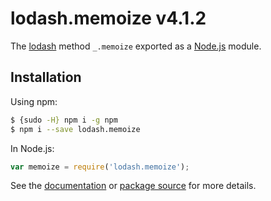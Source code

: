 # lodash.memoize v4.1.2

The [lodash](https://lodash.com/) method `_.memoize` exported as a [Node.js](https://nodejs.org/) module.

## Installation

Using npm:

```bash
$ {sudo -H} npm i -g npm
$ npm i --save lodash.memoize
```

In Node.js:

```js
var memoize = require('lodash.memoize');
```

See the [documentation](https://lodash.com/docs#memoize)
or [package source](https://github.com/lodash/lodash/blob/4.1.2-npm-packages/lodash.memoize) for more details.
